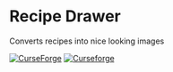 # Recipe Drawer
Converts recipes into nice looking images

[![CurseForge](http://cf.way2muchnoise.eu/full_PROJECTID_downloads.svg)](https://www.curseforge.com/minecraft/mc-mods/recipedrawer)
[![Curseforge](http://cf.way2muchnoise.eu/versions/For%20MC_PROJECTID_all.svg)](https://www.curseforge.com/minecraft/mc-mods/recipedrawer)